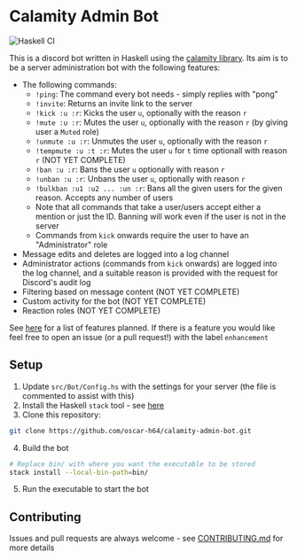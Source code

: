 # Calamity Admin Bot

![Haskell CI](https://github.com/oscar-h64/calamity-admin-bot/workflows/Haskell%20CI/badge.svg)

This is a discord bot written in Haskell using the [calamity library](https://hackage.haskell.org/package/calamity). Its aim is to be a server administration bot with the following features:

- The following commands:
    - `!ping`: The command every bot needs - simply replies with "pong"
    - `!invite`: Returns an invite link to the server
    - `!kick :u :r`: Kicks the user `u`, optionally with the reason `r`
    - `!mute :u :r`: Mutes the user `u`, optionally with the reason `r` (by giving user a `Muted` role)
    - `!unmute :u :r`: Unmutes the user `u`, optionally with the reason `r`
    - `!tempmute :u :t :r`: Mutes the user `u` for `t` time optionall with reason `r` (NOT YET COMPLETE)
    - `!ban :u :r`: Bans the user `u` optionally with reason `r`
    - `!unban :u :r`: Unbans the user `u`, optionally with reason `r`
    - `!bulkban :u1 :u2 ... :un :r`: Bans all the given users for the given reason. Accepts any number of users
    - Note that all commands that take a user/users accept either a mention or just the ID. Banning will work even if the user is not in the server
    - Commands from `kick` onwards require the user to have an "Administrator" role
- Message edits and deletes are logged into a log channel
- Administrator actions (commands from `kick` onwards) are logged into the log channel, and a suitable reason is provided with the request for Discord's audit log
- Filtering based on message content (NOT YET COMPLETE)
- Custom activity for the bot (NOT YET COMPLETE)
- Reaction roles (NOT YET COMPLETE)

See [here](https://github.com/oscar-h64/calamity-admin-bot/issues?q=is%3Aissue+is%3Aopen+label%3Aenhancement) for a list of features planned. If there is a feature you would like feel free to open an issue (or a pull request!) with the label `enhancement` 

## Setup
1. Update `src/Bot/Config.hs` with the settings for your server (the file is commented to assist with this)
2. Install the Haskell `stack` tool - see [here](https://docs.haskellstack.org/en/stable/install_and_upgrade/)
3. Clone this repository:
```bash
git clone https://github.com/oscar-h64/calamity-admin-bot.git
```
4. Build the bot
```bash
# Replace bin/ with where you want the executable to be stored
stack install --local-bin-path=bin/
```
5. Run the executable to start the bot

## Contributing
Issues and pull requests are always welcome - see [CONTRIBUTING.md](CONTRIBUTING.md) for more details
